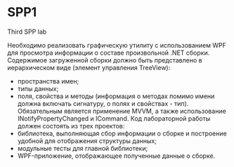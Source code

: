 # SPP1
Third SPP lab

Необходимо реализовать графическую утилиту с использованием WPF для просмотра информации о составе произвольной .NET сборки. 
Содержимое загруженной сборки должно быть представлено в иерархическом виде (элемент управления TreeView):
 - пространства имен; 
 - типы данных; 
 - поля, свойства и методы (информация о методах помимо имени должна включать сигнатуру, о полях и свойствах - тип).
Обязательным является применение MVVM, а также использование INotifyPropertyChanged и ICommand.
Код лабораторной работы должен состоять из трех проектов:
 - библиотека, выполняющая сбор информации о сборке и построение удобной для отображения структуры данных;
 - модульные тесты для главной библиотеки;
 - WPF-приложение, отображающее полученные данные о сборке.